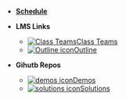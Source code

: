 - [**Schedule**](schedule)


- **LMS Links**
  - [![Class Teams](https://icongr.am/material/microsoft-teams.svg?size=16&color=currentColor)Class Teams](https://teams.microsoft.com/l/team/19%3AO6W4FAHaNWqDTgJvw9R34xKNKoRiwL3EP1GEdig7ATk1%40thread.tacv2/conversations?groupId=d427b10f-cfd1-4e14-ad02-c727ffe38b15&tenantId=22c202c2-382c-447b-a023-d0a866d1d426)
  - [![Outline icon](https://icongr.am/fontawesome/list.svg?size=16&color=808080)Outline](https://john-abbott-college.github.io/6A6-Notes/files//WINTER_2025_COMPUTER_SCIENCE.420-6A6-AB.BADAWYY.pdf)

- **Gihutb Repos**
  - [![demos icon](https://icongr.am/material/github.svg?size=16&color=currentColor)Demos](https://github.com/AppDevIII-Code/Demos-w25)
  - [![solutions icon](https://icongr.am/material/github.svg?size=16&color=currentColor)Solutions](https://github.com/AppDevIII-Code/Labs-w25-solutions)



<!-- 

- [Week 3 (Feb 3- Feb 7)](schedule.md#week3)
- [Week 4 (Feb 10- Feb 14)](schedule.md#week3)
- [Week 5 (Feb 17- Feb 21)](schedule.md#week3)
- [Week 6 (Feb 24- Feb 28)](schedule.md#week3)
- Break
- [Week 7 (Mar 10- Mar 14)](schedule.md#week3)
- [Week 8 (Mar 17- Mar 21)](schedule.md#week3)
- [Week 9 (Mar 24- Mar 28)](schedule.md#week3)
- [Week 10 (Mar 31- Apr 4)](schedule.md#week3) -->